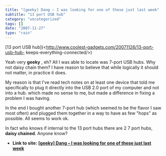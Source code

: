 ```yaml
---
title: "[geeky] Dang – I was looking for one of these just last week"
subtitle: "13 port USB hub"
category: "uncategorized"
tags: []
date: "2007-11-27"
type: "rain"
---
```

[13 port USB hub](<http://www.coolest-gadgets.com/20071126/13-port-usb-hub-
keeps-everything-connected/>)

Yeah very **geeky** , eh? All I was able to locate was 7-port USB hubs. Why
not daisy chain them? I have reason to believe that while logically it should
not matter, in practice it does.

My reason is that I've read tech notes on at least one device that told me
specifically to plug it directly into the USB 2.0 port of my computer and not
into a hub. which made no sense to me, but made a difference in fixing a
problem I was having.

In the end I bought another 7-port hub (which seemed to be the flavor I saw
most often) and plugged them together in a way to have as few "hops" as
possible. All seems to work ok.

In fact who knows if internal to the 13 port hubs there are 2 7 port hubs,
**daisy chained**. Anyone know?


* **Link to site:** **[[geeky] Dang – I was looking for one of these just last week](None)**